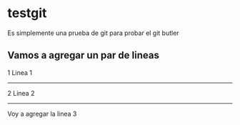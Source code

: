 # testgit
Es simplemente una prueba de git para probar el git butler

Vamos a agregar un par de lineas
---

1 Linea 1

---

2 Linea 2

---

Voy a agregar la linea 3
